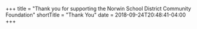 +++
title      = "Thank you for supporting the Norwin School District Community Foundation"
shortTitle = "Thank You"
date  = 2018-09-24T20:48:41-04:00
+++
